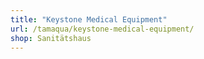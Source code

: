 ```yaml
---
title: "Keystone Medical Equipment"
url: /tamaqua/keystone-medical-equipment/
shop: Sanitätshaus
---
```

